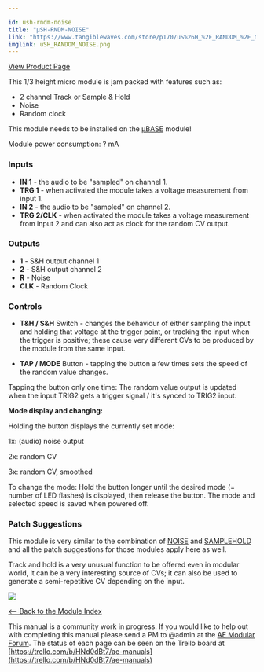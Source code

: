 ```yaml
---

id: ush-rndm-noise
title: "µSH-RNDM-NOISE"
link: "https://www.tangiblewaves.com/store/p170/uS%26H_%2F_RANDOM_%2F_NOISE.html"
imglink: uSH_RANDOM_NOISE.png
---
```



[View Product Page](https://www.tangiblewaves.com/store/p170/uS%26H_%2F_RANDOM_%2F_NOISE.html)

This 1/3 height micro module is jam packed with features such as:

*   2 channel Track or Sample & Hold
*   Noise
*   Random clock

This module needs to be installed on the [µBASE](https://wiki.aemodular.com/pmwiki.php/AeManual/UBASE) module!

Module power consumption: ? mA

### Inputs

*   **IN 1** - the audio to be "sampled" on channel 1.
*   **TRG 1** - when activated the module takes a voltage measurement from input 1.
*   **IN 2** - the audio to be "sampled" on channel 2.
*   **TRG 2/CLK** - when activated the module takes a voltage measurement from input 2 and can also act as clock for the random CV output.

### Outputs

*   **1** - S&H output channel 1
*   **2** - S&H output channel 2
*   **R** - Noise
*   **CLK** - Random Clock

### Controls

*   **T&H / S&H** Switch - changes the behaviour of either sampling the input and holding that voltage at the trigger point, or tracking the input when the trigger is positive; these cause very different CVs to be produced by the module from the same input.
    
*   **TAP / MODE** Button - tapping the button a few times sets the speed of the random value changes.

Tapping the button only one time: The random value output is updated when the input TRIG2 gets a trigger signal / it's synced to TRIG2 input.

**Mode display and changing:**

Holding the button displays the currently set mode:

1x: (audio) noise output

2x: random CV

3x: random CV, smoothed

To change the mode: Hold the button longer until the desired mode (= number of LED flashes) is displayed, then release the button. The mode and selected speed is saved when powered off.

### Patch Suggestions

This module is very similar to the combination of [NOISE](https://wiki.aemodular.com/pmwiki.php/AeManual/NOISE) and [SAMPLEHOLD](https://wiki.aemodular.com/pmwiki.php/AeManual/SAMPLEHOLD) and all the patch suggestions for those modules apply here as well.

Track and hold is a very unusual function to be offered even in modular world, it can be a very interesting source of CVs; it can also be used to generate a semi-repetitive CV depending on the input.

[![](/images/th00---uSH_RANDOM_NOISE.png.jpg)](https://wiki.aemodular.com/uploads/AeManual/USH-RNDM-NOISE/uSH_RANDOM_NOISE.png "uSH RANDOM NOISE")

[<-- Back to the Module Index](https://wiki.aemodular.com/pmwiki.php/AeManual/Modules)

This manual is a community work in progress. If you would like to help out with completing this manual please send a PM to @admin at the [AE Modular Forum](http://forum.aemodular.com). The status of each page can be seen on the Trello board at [https://trello.com/b/HNd0dBt7/ae-manuals](https://trello.com/b/HNd0dBt7/ae-manuals)
